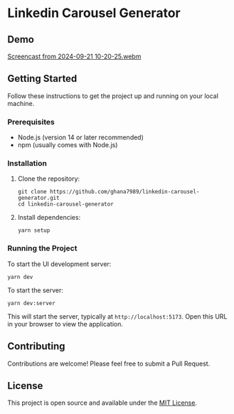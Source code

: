 # Linkedin Carousel Generator
## Demo
[Screencast from 2024-09-21 10-20-25.webm](https://github.com/user-attachments/assets/1d479f2a-2ece-4a56-a946-51a090db3df1)

## Getting Started

Follow these instructions to get the project up and running on your local machine.

### Prerequisites

- Node.js (version 14 or later recommended)
- npm (usually comes with Node.js)

### Installation

1. Clone the repository:
   ```
   git clone https://github.com/ghana7989/linkedin-carousel-generator.git
   cd linkedin-carousel-generator
   ```

2. Install dependencies:
   ```
   yarn setup
   ```

### Running the Project

To start the UI development server:

```
yarn dev
```

To start the server:

```
yarn dev:server
```

This will start the server, typically at `http://localhost:5173`. Open this URL in your browser to view the application.

## Contributing

Contributions are welcome! Please feel free to submit a Pull Request.

## License

This project is open source and available under the [MIT License](LICENSE).
